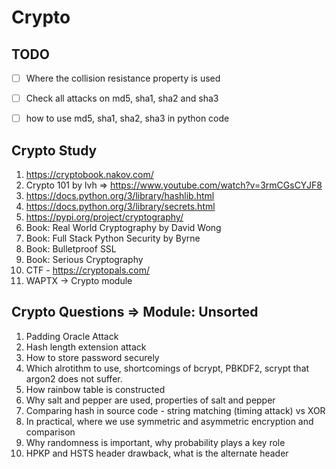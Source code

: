 # Crypto

 ## TODO

 - [ ] Where the collision resistance property is used
 - [ ] Check all attacks on md5, sha1, sha2 and sha3
 - [ ] how to use md5, sha1, sha2, sha3 in python code 


## Crypto Study

1. https://cryptobook.nakov.com/
2. Crypto 101 by lvh => https://www.youtube.com/watch?v=3rmCGsCYJF8
3. https://docs.python.org/3/library/hashlib.html
4. https://docs.python.org/3/library/secrets.html
5. https://pypi.org/project/cryptography/
6. Book: Real World Cryptography by David Wong
7. Book: Full Stack Python Security by Byrne
8. Book: Bulletproof SSL
9. Book: Serious Cryptography
10. CTF - https://cryptopals.com/
11. WAPTX -> Crypto module


## Crypto Questions => Module: Unsorted
1. Padding Oracle Attack
2. Hash length extension attack
3. How to store password securely
4. Which alrotithm to use, shortcomings of bcrypt, PBKDF2, scrypt that argon2 does not suffer.
5. How rainbow table is constructed
6. Why salt and pepper are used, properties of salt and pepper
7. Comparing hash in source code - string matching (timing attack) vs XOR 
8. In practical, where we use symmetric and asymmetric encryption and comparison 
9. Why randomness is important, why probability plays a key role
10. HPKP and HSTS header drawback, what is the alternate header
